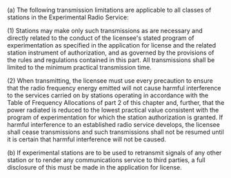 (a) The following transmission limitations are applicable to all classes of stations in the Experimental Radio Service:
              

(1) Stations may make only such transmissions as are necessary and directly related to the conduct of the licensee's stated program of experimentation as specified in the application for license and the related station instrument of authorization, and as governed by the provisions of the rules and regulations contained in this part. All transmissions shall be limited to the minimum practical transmission time.

(2) When transmitting, the licensee must use every precaution to ensure that the radio frequency energy emitted will not cause harmful interference to the services carried on by stations operating in accordance with the Table of Frequency Allocations of part 2 of this chapter and, further, that the power radiated is reduced to the lowest practical value consistent with the program of experimentation for which the station authorization is granted. If harmful interference to an established radio service develops, the licensee shall cease transmissions and such transmissions shall not be resumed until it is certain that harmful interference will not be caused.

(b) If experimental stations are to be used to retransmit signals of any other station or to render any communications service to third parties, a full disclosure of this must be made in the application for license.

